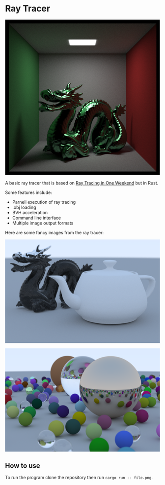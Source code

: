 # Ray Tracer

![Cornell Box](imgs/cornell.png)

A basic ray tracer that is based on [Ray Tracing in One Weekend](https://raytracing.github.io/books/RayTracingInOneWeekend.html)
but in Rust.

Some features include:
 * Parnell execution of ray tracing
 * .obj loading
 * BVH acceleration
 * Command line interface
 * Multiple image output formats

Here are some fancy images from the ray tracer:

  
![Utah Teapot and Stanford Dragon](imgs/objs.png)
  
![Lots of Balls](imgs/image.png)

## How to use

To run the program clone the repository then run `cargo run -- file.png`.
